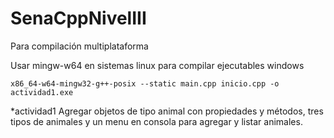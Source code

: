 # SenaCppNivelIII


Para compilación multiplataforma

Usar mingw-w64 en sistemas linux para compilar ejecutables windows

    x86_64-w64-mingw32-g++-posix --static main.cpp inicio.cpp -o actividad1.exe


*actividad1
    Agregar objetos de tipo animal con propiedades y métodos, tres tipos de animales y un menu en consola para agregar y listar animales.
